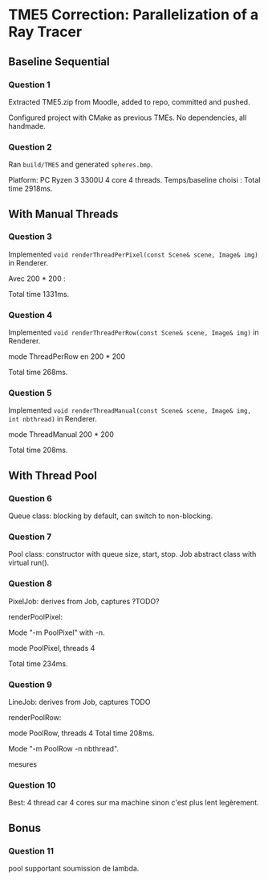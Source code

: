 # TME5 Correction: Parallelization of a Ray Tracer

## Baseline Sequential

### Question 1
Extracted TME5.zip from Moodle, added to repo, committed and pushed.

Configured project with CMake as previous TMEs. No dependencies, all handmade.

### Question 2

Ran `build/TME5` and generated `spheres.bmp`.

Platform: 
PC Ryzen 3 3300U 4 core 4 threads.
Temps/baseline choisi :
Total time 2918ms.

## With Manual Threads

### Question 3
Implemented `void renderThreadPerPixel(const Scene& scene, Image& img)` in Renderer.

Avec 200 * 200 :

Total time 1331ms.


### Question 4
Implemented `void renderThreadPerRow(const Scene& scene, Image& img)` in Renderer.

mode ThreadPerRow
en 200 * 200

Total time 268ms.

### Question 5
Implemented `void renderThreadManual(const Scene& scene, Image& img, int nbthread)` in Renderer.

mode ThreadManual 200 * 200

Total time 208ms.


## With Thread Pool

### Question 6
Queue class: blocking by default, can switch to non-blocking.

### Question 7
Pool class: constructor with queue size, start, stop.
Job abstract class with virtual run().

### Question 8
PixelJob: derives from Job, captures ?TODO?

renderPoolPixel: 

Mode "-m PoolPixel" with -n.

mode PoolPixel, threads 4

Total time 234ms.

### Question 9
LineJob: derives from Job, captures TODO

renderPoolRow: 

mode PoolRow, threads 4
Total time 208ms.

Mode "-m PoolRow -n nbthread".

mesures

### Question 10
Best:
4 thread car 4 cores sur ma machine sinon c'est plus lent legèrement.

## Bonus

### Question 11

pool supportant soumission de lambda.